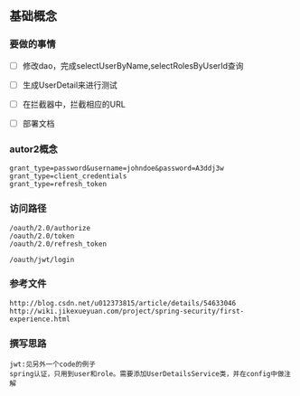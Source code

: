 


基础概念
---


### 要做的事情

- [ ] 修改dao，完成selectUserByName,selectRolesByUserId查询
- [ ] 生成UserDetail来进行测试
- [ ] 在拦截器中，拦截相应的URL
- [ ] 部署文档




### autor2概念

    grant_type=password&username=johndoe&password=A3ddj3w
    grant_type=client_credentials
    grant_type=refresh_token
    
### 访问路径

    /oauth/2.0/authorize
    /oauth/2.0/token
    /oauth/2.0/refresh_token
    
    /oauth/jwt/login       


### 参考文件

    http://blog.csdn.net/u012373815/article/details/54633046
    http://wiki.jikexueyuan.com/project/spring-security/first-experience.html
    
### 撰写思路

    jwt:见另外一个code的例子
    spring认证，只用到user和role。需要添加UserDetailsService类，并在config中做注解
    
    
    
